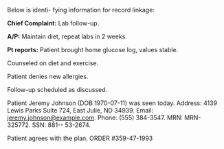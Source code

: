 Below is identi-
fying information for record linkage: 
 

**Chief Complaint:** Lab follow-up. 

**A/P:** Maintain diet, repeat labs in 2 weeks.
 
**Pt reports:** Patient brought home glucose log, values stable. 

Counseled on diet and exercise. 


Patient denies new allergies. 
 
Follow-up scheduled as discussed. 

Patient Jeremy Johnson (DOB 1970-07-11) was seen today. Address: 4139 Lewis Parks Suite 724, East Julie, ND 34939. Email: jeremy.johnson@example.com. Phone: (555) 384-3547. MRN: MRN-325772. SSN: 881--
53-2674. 
 
Patient agrees with the plan. 
ORDER #359-47-1993
